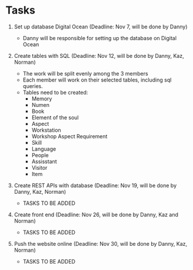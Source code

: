 # Tasks

1. Set up database Digital Ocean (Deadline: Nov 7, will be done by Danny)

    - Danny will be responsible for setting up the database on Digital Ocean
2. Create tables with SQL (Deadline: Nov 12, will be done by Danny, Kaz, Norman)
    - The work will be split evenly among the 3 members
    - Each member will work on their selected tables, including sql queries.
    - Tables need to be created:
        - Memory
        - Numen
        - Book
        - Element of the soul
        - Aspect
        - Workstation
        - Workshop Aspect Requirement
        - Skill
        - Language
        - People
        - Assisstant
        - Visitor
        - Item

3. Create REST APIs with database (Deadline: Nov 19, will be done by Danny, Kaz, Norman)
    - TASKS TO BE ADDED

4. Create front end (Deadline: Nov 26, will be done by Danny, Kaz and Norman)
    - TASKS TO BE ADDED

5. Push the website online (Deadline: Nov 30, will be done by Danny, Kaz, Norman)
    - TASKS TO BE ADDED
